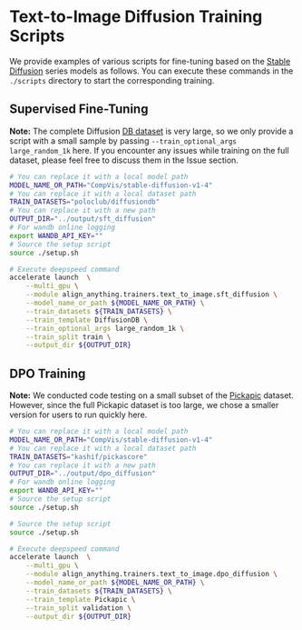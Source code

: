 # Text-to-Image Diffusion Training Scripts

We provide examples of various scripts for fine-tuning based on the [Stable Diffusion](https://huggingface.co/CompVis/stable-diffusion-v1-4) series models as follows. You can execute these commands in the `./scripts` directory to start the corresponding training.

## Supervised Fine-Tuning

**Note:** The complete Diffusion [DB dataset](https://huggingface.co/datasets/poloclub/diffusiondb) is very large, so we only provide a script with a small sample by passing `--train_optional_args large_random_1k` here. If you encounter any issues while training on the full dataset, please feel free to discuss them in the Issue section.

```bash
# You can replace it with a local model path
MODEL_NAME_OR_PATH="CompVis/stable-diffusion-v1-4"
# You can replace it with a local dataset path
TRAIN_DATASETS="poloclub/diffusiondb"
# You can replace it with a new path
OUTPUT_DIR="../output/sft_diffusion"
# For wandb online logging
export WANDB_API_KEY=""
# Source the setup script
source ./setup.sh

# Execute deepspeed command
accelerate launch  \
	--multi_gpu \
	--module align_anything.trainers.text_to_image.sft_diffusion \
	--model_name_or_path ${MODEL_NAME_OR_PATH} \
	--train_datasets ${TRAIN_DATASETS} \
    --train_template DiffusionDB \
    --train_optional_args large_random_1k \
	--train_split train \
	--output_dir ${OUTPUT_DIR}
```

## DPO Training

**Note:** We conducted code testing on a small subset of the [Pickapic](https://huggingface.co/datasets/yuvalkirstain/pickapic_v1) dataset. However, since the full Pickapic dataset is too large, we chose a smaller version for users to run quickly here.

```bash
# You can replace it with a local model path
MODEL_NAME_OR_PATH="CompVis/stable-diffusion-v1-4"
# You can replace it with a local dataset path
TRAIN_DATASETS="kashif/pickascore"
# You can replace it with a new path
OUTPUT_DIR="../output/dpo_diffusion"
# For wandb online logging
export WANDB_API_KEY=""
# Source the setup script
source ./setup.sh

# Source the setup script
source ./setup.sh

# Execute deepspeed command
accelerate launch  \
	--multi_gpu \
	--module align_anything.trainers.text_to_image.dpo_diffusion \
	--model_name_or_path ${MODEL_NAME_OR_PATH} \
	--train_datasets ${TRAIN_DATASETS} \
    --train_template Pickapic \
	--train_split validation \
	--output_dir ${OUTPUT_DIR}
```
